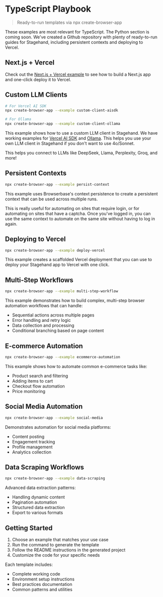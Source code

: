 # TypeScript Playbook

> Ready-to-run templates via npx create-browser-app

<Note>
  These examples are most relevant for TypeScript. The Python section is coming soon.
</Note>

<Card title="Check out the Playbook" icon="github" href="https://github.com/browserbase/playbook">
  We've created a Github repository with plenty of ready-to-run guides for Stagehand, including persistent contexts and deploying to Vercel.
</Card>

## Next.js + Vercel

Check out the [Next.js + Vercel example](https://github.com/browserbase/stagehand-nextjs-quickstart) to see how to build a Next.js app and one-click deploy it to Vercel.

## Custom LLM Clients

```bash
# For Vercel AI SDK
npx create-browser-app --example custom-client-aisdk

# For Ollama
npx create-browser-app --example custom-client-ollama
```

This example shows how to use a custom LLM client in Stagehand. We have working examples for [Vercel AI SDK](https://sdk.vercel.ai/docs/introduction) and [Ollama](https://ollama.ai/). This helps you use your own LLM client in Stagehand if you don't want to use 4o/Sonnet.

This helps you connect to LLMs like DeepSeek, Llama, Perplexity, Groq, and more!

## Persistent Contexts

```bash
npx create-browser-app --example persist-context
```

This example uses Browserbase's context persistence to create a persistent context that can be used across multiple runs.

This is really useful for automating on sites that require login, or for automating on sites that have a captcha. Once you've logged in, you can use the same context to automate on the same site without having to log in again.

## Deploying to Vercel

```bash
npx create-browser-app --example deploy-vercel
```

This example creates a scaffolded Vercel deployment that you can use to deploy your Stagehand app to Vercel with one click.

## Multi-Step Workflows

```bash
npx create-browser-app --example multi-step-workflow
```

This example demonstrates how to build complex, multi-step browser automation workflows that can handle:

- Sequential actions across multiple pages
- Error handling and retry logic
- Data collection and processing
- Conditional branching based on page content

## E-commerce Automation

```bash
npx create-browser-app --example ecommerce-automation
```

This example shows how to automate common e-commerce tasks like:

- Product search and filtering
- Adding items to cart
- Checkout flow automation
- Price monitoring

## Social Media Automation

```bash
npx create-browser-app --example social-media
```

Demonstrates automation for social media platforms:

- Content posting
- Engagement tracking
- Profile management
- Analytics collection

## Data Scraping Workflows

```bash
npx create-browser-app --example data-scraping
```

Advanced data extraction patterns:

- Handling dynamic content
- Pagination automation
- Structured data extraction
- Export to various formats

## Getting Started

1. Choose an example that matches your use case
2. Run the command to generate the template
3. Follow the README instructions in the generated project
4. Customize the code for your specific needs

Each template includes:
- Complete working code
- Environment setup instructions
- Best practices documentation
- Common patterns and utilities